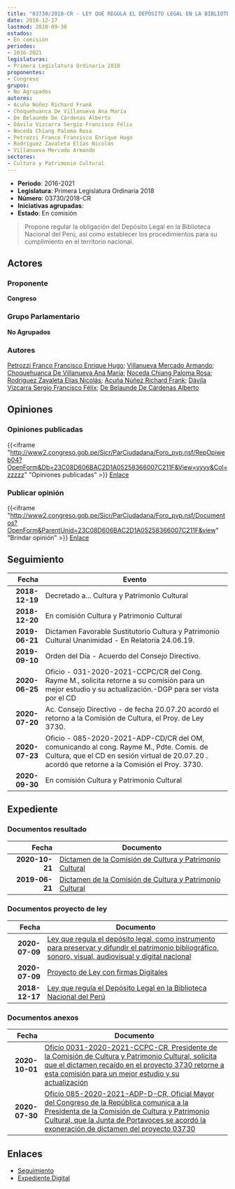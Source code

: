 ```yaml
---
title: "03730/2018-CR - LEY QUE REGULA EL DEPÓSITO LEGAL EN LA BIBLIOTECA NACIONAL DEL PERÚ"
date: 2018-12-17
lastmod: 2020-09-30
estados:
- En comisión
periodos:
- 2016-2021
legislaturas:
- Primera Legislatura Ordinaria 2018
proponentes:
- Congreso
grupos:
- No Agrupados
autores:
- Acuña Núñez Richard Frank
- Choquehuanca De Villanueva Ana María
- De Belaunde De Cárdenas Alberto
- Dávila Vizcarra Sergio Francisco Félix
- Noceda Chiang Paloma Rosa
- Petrozzi Franco Francisco Enrique Hugo
- Rodríguez Zavaleta Elías Nicolás
- Villanueva Mercado Armando
sectores:
- Cultura y Patrimonio Cultural
---
```

- **Periodo**: 2016-2021
- **Legislatura**: Primera Legislatura Ordinaria 2018
- **Número**: 03730/2018-CR
- **Iniciativas agrupadas**: 
- **Estado**: En comisión

> Propone regular la obligación del Depósito Legal en la Biblioteca Nacional del Perú, así como establecer los procedimientos para su cumplimiento en el territorio nacional.


## Actores

### Proponente

**Congreso**

### Grupo Parlamentario

**No Agrupados**

### Autores

[Petrozzi Franco Francisco Enrique Hugo](mailto:mailto:fpetrozzi@congreso.gob.pe); [Villanueva Mercado Armando](mailto:mailto:avillanuevam@congreso.gob.pe); [Choquehuanca De Villanueva Ana María](mailto:mailto:achoquehuanca@congreso.gob.pe); [Noceda Chiang Paloma Rosa](mailto:mailto:pnoceda@congreso.gob.pe); [Rodríguez Zavaleta Elías Nicolás](mailto:mailto:erodriguez@congreso.gob.pe); [Acuña Núñez Richard Frank](mailto:mailto:racuna@congreso.gob.pe); [Dávila Vizcarra Sergio Francisco Félix](mailto:mailto:sdavila@congreso.gob.pe); [De Belaunde De Cárdenas Alberto](mailto:mailto:adebelaunde@congreso.gob.pe)

## Opiniones

### Opiniones publicadas

{{<iframe "http://www2.congreso.gob.pe/Sicr/ParCiudadana/Foro_pvp.nsf/RepOpiweb04?OpenForm&Db=23C08D606BAC2D1A05258366007C211F&View=yyyy&Col=zzzzz" "Opiniones publicadas" >}}
[Enlace](http://www2.congreso.gob.pe/Sicr/ParCiudadana/Foro_pvp.nsf/RepOpiweb04?OpenForm&Db=23C08D606BAC2D1A05258366007C211F&View=yyyy&Col=zzzzz)

### Publicar opinión

{{<iframe "http://www2.congreso.gob.pe/Sicr/ParCiudadana/Foro_pvp.nsf/Documentos?OpenForm&ParentUnid=23C08D606BAC2D1A05258366007C211F&view" "Brindar opinión" >}}
[Enlace](http://www2.congreso.gob.pe/Sicr/ParCiudadana/Foro_pvp.nsf/Documentos?OpenForm&ParentUnid=23C08D606BAC2D1A05258366007C211F&view)


## Seguimiento

| Fecha | Evento |
|------:|--------|
| **2018-12-19** | Decretado a... Cultura y Patrimonio Cultural |
| **2018-12-20** | En comisión Cultura y Patrimonio Cultural |
| **2019-06-21** | Dictamen Favorable Sustitutorio Cultura y Patrimonio Cultural Unanimidad - En Relatoría 24.06.19. |
| **2019-09-10** | Orden del Día - Acuerdo del Consejo Directivo. |
| **2020-06-25** | Oficio - 031-2020-2021-CCPC/CR del Cong. Rayme M., solicita retorne a su comisión para un mejor estudio y su actualización.-DGP para ser vista por el CD |
| **2020-07-20** | Ac. Consejo Directivo - de fecha 20.07.20 acordó el retorno a la Comisión de Cultura, el Proy. de Ley 3730. |
| **2020-07-23** | Oficio - 085-2020-2021-ADP-CD/CR del OM, comunicando al cong. Rayme M., Pdte. Comis. de Cultura, que el CD en sesión virtual de 20.07.20 . acordó que retorne a la Comisión el Proy. 3730. |
| **2020-09-30** | En comisión Cultura y Patrimonio Cultural |

## Expediente

### Documentos resultado

| Fecha | Documento |
|------:|-----------|
| **2020-10-21** | [Dictamen de la Comisión de Cultura y Patrimonio Cultural](http://www.leyes.congreso.gob.pe/Documentos/2016_2021/Dictamenes/Proyectos_de_Ley/03730DC05MAY20201021.pdf) |
| **2019-06-21** | [Dictamen de la Comisión de Cultura y Patrimonio Cultural](http://www.leyes.congreso.gob.pe/Documentos/2016_2021/Dictamenes/Proyectos_de_Ley/03730DC05MAY20190621...pdf) |

### Documentos proyecto de ley

| Fecha | Documento |
|------:|-----------|
| **2020-07-09** | [Ley que regula el depósito legal, como instrumento para preservar y difundir el patrimonio bibliográfico, sonoro, visual, audiovisual y digital nacional](http://www.leyes.congreso.gob.pe/Documentos/2016_2021/Proyectos_de_Ley_y_de_Resoluciones_Legislativas/PL05741-20200709.pdf) |
| **2020-07-09** | [Proyecto de Ley con firmas Digitales](http://www.leyes.congreso.gob.pe/Documentos/2016_2021/Proyectos_de_Ley_y_de_Resoluciones_Legislativas/Proyectos_Firmas_digitales/PL05741.pdf) |
| **2018-12-17** | [Ley que regula el Depósito Legal en la Biblioteca Nacional del Perú](http://www.leyes.congreso.gob.pe/Documentos/2016_2021/Proyectos_de_Ley_y_de_Resoluciones_Legislativas/PL0373020181217.pdf) |

### Documentos anexos

| Fecha | Documento |
|------:|-----------|
| **2020-10-01** | [Oficio 0031-2020-2021-CCPC-CR, Presidente de la Comisión de Cultura y Patrimonio Cultural, solicita que el dictamen recaído en el proyecto 3730 retorne a esta comisión para un mejor estudio y su actualización](http://www.leyes.congreso.gob.pe/Documentos/2016_2021/Oficios/Comisiones_Ordinarias/OFICIO-0031-2020-2021-CCPC-CR..pdf) |
| **2020-07-30** | [Oficio 085-2020-2021-ADP-D-CR, Oficial Mayor del Congreso de la República comunica a la Presidenta de la Comisión de Cultura y Patrimonio Cultural, que la Junta de Portavoces se acordó la exoneración de dictamen del proyecto 03730](http://www.leyes.congreso.gob.pe/Documentos/2016_2021/Oficios/Oficialia_Mayor/OFICIO-085-2020-2021-ADP-CD-CR.pdf) |

## Enlaces

- [Seguimiento](http://www2.congreso.gob.pe/Sicr/TraDocEstProc/CLProLey2016.nsf/f7fff46988ca05b1052578e100829cc7/0f388dba1beb36d3052583660082bcf7?OpenDocument)
- [Expediente Digital](http://www2.congreso.gob.pe/Sicr/TraDocEstProc/Expvirt_2011.nsf/visbusqptramdoc1621/03730?opendocument)

